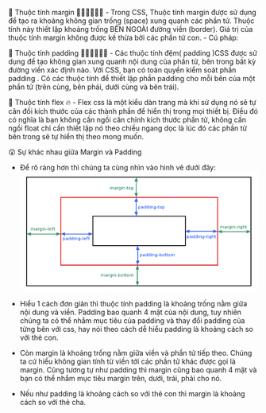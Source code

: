 🔸 Thuộc tính margin 👩🏽‍💻👨🏽‍💻
    - Trong CSS, Thuộc tính margin được sử dụng để tạo ra khoảng không gian trống (space) xung quanh các phần tử. Thuộc tính này thiết lập khoảng trống BÊN NGOÀI đường viền (border). Giá trị của thuộc tính margin không được kế thừa bởi các phần tử con.
    - Cú pháp: 
    
🔹  Thuộc tính padding 👩🏽‍💻👨🏽‍💻
    - Các thuộc tính đệm( padding )CSS được sử dụng để tạo không gian xung quanh nội dung của phần tử, bên trong bất kỳ đường viền xác định nào. Với CSS, bạn có toàn quyền kiểm soát phần padding . Có các thuộc tính để thiết lập phần padding cho mỗi bên của một phần tử (trên cùng, bên phải, dưới cùng và bên trái).

🔸 Thuộc tính flex 🔥
    - Flex css là một kiểu dàn trang mà khi sử dụng nó sẽ tự cân đối kích thước của các thành phần để hiển thị trong mọi thiết bị. Điều đó có nghĩa là bạn không cần ngồi căn chỉnh kích thước phần tử, không cần ngồi float chỉ cần thiết lập nó theo chiều ngang dọc là lúc đó các phần tử bên trong sẽ tự hiển thị theo mong muốn.

😲 Sự khác nhau giữa Margin và Padding
-   Để rõ ràng hơn thì chúng ta cùng nhìn vào hình vẽ dưới đây:
![margin-padding](./margin-padding-different.png)

- Hiểu 1 cách đơn giản thì thuộc tính padding là khoảng trống nằm giữa nội dung và viền. Padding bao quanh 4 mặt của nội dung, tuy nhiên chúng ta có thể nhắm mục tiêu của padding và thay đổi padding của từng bên với css, hay nói theo cách dễ hiểu padding là khoảng cách so với thẻ con.

- Còn margin là khoảng trống nằm giữa viền và phần tử tiếp theo. Chúng ta cứ hiểu không gian tính từ viền tới các phần tử khác được gọi là margin. Cũng tương tự như padding thì margin cũng bao quanh 4 mặt và bạn có thể nhắm mục tiêu margin trên, dưới, trái, phải cho nó.

- Nếu như padding là khoảng cách so với thẻ con thì margin là khoảng cách so với thẻ cha.
